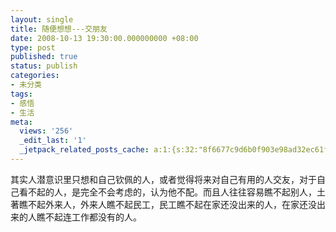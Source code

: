 ```yaml
---
layout: single
title: 随便想想---交朋友
date: 2008-10-13 19:30:00.000000000 +08:00
type: post
published: true
status: publish
categories:
- 未分类
tags:
- 感悟
- 生活
meta:
  views: '256'
  _edit_last: '1'
  _jetpack_related_posts_cache: a:1:{s:32:"8f6677c9d6b0f903e98ad32ec61f8deb";a:2:{s:7:"expires";i:1483742786;s:7:"payload";a:0:{}}}
---
```

<p>其实人潜意识里只想和自己钦佩的人，或者觉得将来对自己有用的人交友，对于自己看不起的人，是完全不会考虑的，认为他不配。而且人往往容易瞧不起别人，土著瞧不起外来人，外来人瞧不起民工，民工瞧不起在家还没出来的人，在家还没出来的人瞧不起连工作都没有的人。</p>
